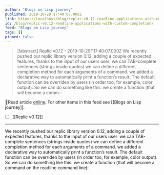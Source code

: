 ```yaml
---
author: "Blogs on Lisp journey"
published: 2019-10-29T17:40:07.000Z
link: https://localhost/blog/replic-v0.12-readline-applications-with-custom-completion/
id: /blog/replic-v0.12-readline-applications-with-custom-completion/
feed: "Blogs on Lisp journey"
tags: []
pinned: false
---
```

> [!abstract] Replic v0.12 - 2019-10-29T17:40:07.000Z
> We recently pushed our replic library version 0.12, adding a couple of expected features, thanks to the input of our users user: we can TAB-complete sentences (strings inside quotes) we can define a different completion method for each arguments of a command. we added a declarative way to automatically print a function’s result. The default function can be overriden by users (in order too, for example, color output). So we can do something like this: we create a function (that will become a comm⋯

🔗Read article [online](https://localhost/blog/replic-v0.12-readline-applications-with-custom-completion/). For other items in this feed see [[Blogs on Lisp journey]].

- [ ] [[Replic v0․12]]
- - -
We recently pushed our replic library version 0.12, adding a couple of expected features, thanks to the input of our users user: we can TAB-complete sentences (strings inside quotes) we can define a different completion method for each arguments of a command. we added a declarative way to automatically print a function’s result. The default function can be overriden by users (in order too, for example, color output). So we can do something like this: we create a function (that will become a command on the readline command line):
